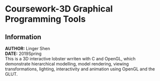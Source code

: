 # Coursework-3D Graphical Programming Tools
## Information
**AUTHOR:** Linger Shen <br>
**DATE:**   2019Spring<br>
This is a 3D interactive lobster wrriten with C and OpenGL, which demonstrate hierarchical modelling, model rendering, viewing transformations, lighting, interactivity and animation using OpenGL and the GLUT.

